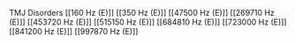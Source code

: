TMJ Disorders
[[160 Hz (E)]]
[[350 Hz (E)]]
[[47500 Hz (E)]]
[[269710 Hz (E)]]
[[453720 Hz (E)]]
[[515150 Hz (E)]]
[[684810 Hz (E)]]
[[723000 Hz (E)]]
[[841200 Hz (E)]]
[[997870 Hz (E)]]